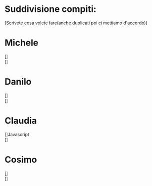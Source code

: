 # Suddivisione compiti:
(Scrivete cosa volete fare(anche duplicati poi ci mettiamo d'accordo))
# Michele
[]  
[]  
# Danilo
[]  
[]  
# Claudia
[]Javascript  
[]  
# Cosimo
[]  
[]  
